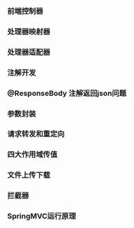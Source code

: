 ### 前端控制器

### 处理器映射器

### 处理器适配器

### 注解开发

### @ResponseBody 注解返回json问题

### 参数封装

### 请求转发和重定向

### 四大作用域传值

### 文件上传下载

### 拦截器

### SpringMVC运行原理
